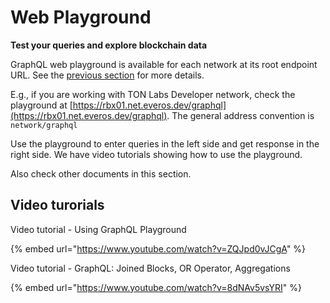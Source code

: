 # Web Playground

**Test your queries and explore blockchain data**

GraphQL web playground is available for each network at its root endpoint URL. See the [previous section](networks.md) for more details.

E.g., if you are working with TON Labs Developer network, check the playground at [https://rbx01.net.everos.dev/graphql](https://rbx01.net.everos.dev/graphql). The general address convention is `network/graphql`

Use the playground to enter queries in the left side and get response in the right side. We have video tutorials showing how to use the playground.

Also check other documents in this section.

## Video turorials

Video tutorial - Using GraphQL Playground

{% embed url="https://www.youtube.com/watch?v=ZQJpd0vJCgA" %}



Video tutorial - GraphQL: Joined Blocks, OR Operator, Aggregations

{% embed url="https://www.youtube.com/watch?v=8dNAv5vsYRI" %}

